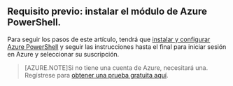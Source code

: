 ## Requisito previo: instalar el módulo de Azure PowerShell.
Para seguir los pasos de este artículo, tendrá que [instalar y configurar Azure PowerShell](powershell-install-configure.md) y seguir las instrucciones hasta el final para iniciar sesión en Azure y seleccionar su suscripción.

> [AZURE.NOTE]Si no tiene una cuenta de Azure, necesitará una. Regístrese para [obtener una prueba gratuita aquí](sign-up-organization.md).

<!---HONumber=Oct15_HO3-->